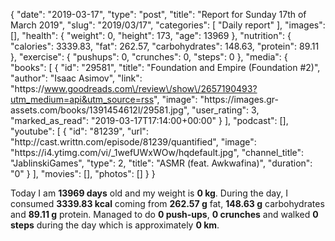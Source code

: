 {
    "date": "2019-03-17",
    "type": "post",
    "title": "Report for Sunday 17th of March 2019",
    "slug": "2019\/03\/17",
    "categories": [
        "Daily report"
    ],
    "images": [],
    "health": {
        "weight": 0,
        "height": 173,
        "age": 13969
    },
    "nutrition": {
        "calories": 3339.83,
        "fat": 262.57,
        "carbohydrates": 148.63,
        "protein": 89.11
    },
    "exercise": {
        "pushups": 0,
        "crunches": 0,
        "steps": 0
    },
    "media": {
        "books": [
            {
                "id": "29581",
                "title": "Foundation and Empire (Foundation #2)",
                "author": "Isaac Asimov",
                "link": "https:\/\/www.goodreads.com\/review\/show\/2657190493?utm_medium=api&utm_source=rss",
                "image": "https:\/\/images.gr-assets.com\/books\/1391454612l\/29581.jpg",
                "user_rating": 3,
                "marked_as_read": "2019-03-17T17:14:00+00:00"
            }
        ],
        "podcast": [],
        "youtube": [
            {
                "id": "81239",
                "url": "http:\/\/cast.writtn.com\/episode\/81239\/quantified",
                "image": "https:\/\/i4.ytimg.com\/vi\/_1wefUWxWOw\/hqdefault.jpg",
                "channel_title": "JablinskiGames",
                "type": 2,
                "title": "ASMR (feat. Awkwafina)",
                "duration": "0"
            }
        ],
        "movies": [],
        "photos": []
    }
}

Today I am <strong>13969 days</strong> old and my weight is <strong>0 kg</strong>. During the day, I consumed <strong>3339.83 kcal</strong> coming from <strong>262.57 g</strong> fat, <strong>148.63 g</strong> carbohydrates and <strong>89.11 g</strong> protein. Managed to do <strong>0 push-ups</strong>, <strong>0 crunches</strong> and walked <strong>0 steps</strong> during the day which is approximately <strong>0 km</strong>.